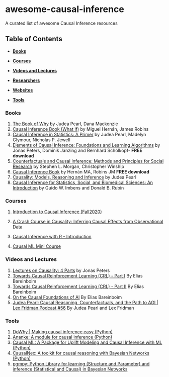# awesome-causal-inference
A curated list of awesome Causal Inference resources

## Table of Contents

* **[Books](#books)**  

* **[Courses](#courses)**  

* **[Videos and Lectures](#videos-and-lectures)**  

* **[Researchers](#researchers)**  

* **[Websites](#websites)**  

* **[Tools](#tools)**  

### Books

1.  [The Book of Why](https://www.amazon.com/Book-Why-Science-Cause-Effect/dp/046509760X/) by Judea Pearl, Dana Mackenzie
2.  [Causal Inference Book (What If)](https://www.hsph.harvard.edu/miguel-hernan/causal-inference-book/) by Miguel Hernán, James Robins 
3.  [Causal Inference in Statistics: A Primer](https://www.amazon.com/Causal-Inference-Statistics-Judea-Pearl/dp/1119186846/) by Judea Pearl, Madelyn Glymour, Nicholas P. Jewell
4.  [Elements of Causal Inference: Foundations and Learning Algorithms](https://mitpress.mit.edu/books/elements-causal-inference)  by  Jonas Peters, Dominik Janzing and Bernhard Schölkopf- **FREE download**
5.  [Counterfactuals and Causal Inference: Methods and Principles for Social Research](https://www.amazon.com/Counterfactuals-Causal-Inference-Principles-Analytical/dp/1107694167) by Stephen L. Morgan, Christopher Winship
6.  [Causal Inference Book](https://www.hsph.harvard.edu/miguel-hernan/causal-inference-book/) by Hernán MA, Robins JM **FREE download**
7.  [Causality: Models, Reasoning and Inference](https://www.amazon.com/Causality-Reasoning-Inference-Judea-Pearl/) by Judea Pearl
8.  [Causal Inference for Statistics, Social, and Biomedical Sciences: An Introduction](https://www.amazon.com/Causal-Inference-Statistics-Biomedical-Sciences/dp/0521885884/) by Guido W. Imbens and Donald B. Rubin 


### Courses
1. [Introduction to Causal Inference (Fall2020)](https://www.bradyneal.com/causal-inference-course)

2. [A Crash Course in Causality: Inferring Causal Effects from Observational Data](https://www.coursera.org/learn/crash-course-in-causality)

3. [Causal Inference with R - Introduction](https://www.datacamp.com/community/open-courses/causal-inference-with-r-introduction)

4. [Causal ML Mini Course](https://altdeep.ai/p/causal-ml-minicourse)



### Videos and Lectures
1. [Lectures on Causality: 4 Parts](https://www.youtube.com/watch?v=zvrcyqcN9Wo) by Jonas Peters
2. [Towards Causal Reinforcement Learning (CRL) - Part I](https://slideslive.com/38930490/towards-causal-reinforcement-learning-crl-part-i?ref=speaker-22075-latest) By Elias Bareinboim
3. [Towards Causal Reinforcement Learning (CRL) - Part II](https://slideslive.com/38930491/towards-causal-reinforcement-learning-part-ii?ref=speaker-22075-latest) By Elias Bareinboim
4. [On the Causal Foundations of AI](https://www.youtube.com/watch?v=fNuMHDrh6AY&t=31s) By Elias Bareinboim
5. [Judea Pearl: Causal Reasoning, Counterfactuals, and the Path to AGI | Lex Fridman Podcast #56](https://www.youtube.com/watch?v=pEBI0vF45ic) By Judea Pearl and Lex Fridman


### Tools
1. [DoWhy | Making causal inference easy (Python)](https://github.com/microsoft/dowhy)
2. [Ananke: A module for causal inference (Python)](https://ananke.readthedocs.io/en/latest/index.html)
3. [Causal ML: A Package for Uplift Modeling and Causal Inference with ML (Python)](https://github.com/uber/causalml)
4. [CausalNex: A toolkit for causal reasoning with Bayesian Networks (Python)](https://github.com/quantumblacklabs/causalnex)
5. [pgmpy: Python Library for learning (Structure and Parameter) and inference (Statistical and Causal) in Bayesian Networks](https://github.com/pgmpy/pgmpy)


